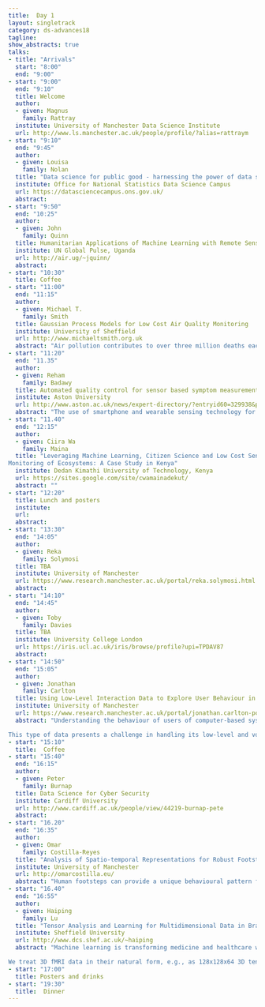 ```yaml
---
title:  Day 1
layout: singletrack
category: ds-advances18
tagline: 
show_abstracts: true
talks:
- title: "Arrivals"
  start: "8:00"
  end: "9:00"
- start: "9:00"
  end: "9:10"
  title: Welcome 
  author:
  - given: Magnus 
    family: Rattray
  institute: University of Manchester Data Science Institute
  url: http://www.ls.manchester.ac.uk/people/profile/?alias=rattraym
- start: "9:10"
  end: "9:45"
  author:
  - given: Louisa 
    family: Nolan
  title: "Data science for public good - harnessing the power of data science at the Data Science Campus, Office for National Statistics"
  institute: Office for National Statistics Data Science Campus
  url: https://datasciencecampus.ons.gov.uk/
  abstract: 
- start: "9:50"
  end: "10:25"
  author:
  - given: John  
    family: Quinn
  title: Humanitarian Applications of Machine Learning with Remote Sensing Data
  institute: UN Global Pulse, Uganda 
  url: http://air.ug/~jquinn/
  abstract: 
- start: "10:30"
  title: Coffee
- start: "11:00"
  end: "11:15"
  author:
  - given: Michael T.  
    family: Smith
  title: Gaussian Process Models for Low Cost Air Quality Monitoring
  institute: University of Sheffield
  url: http://www.michaeltsmith.org.uk
  abstract: "Air pollution contributes to over three million deaths each year. Kampala has one of the highest concentrations of fine particulate matter (PM 2.5) of any African city. Unfortunately, with the exception of the US Embassy, there is no programme for monitoring air pollution in the city due to the high cost of the equipment required. Hence we know little about its distribution or extent. Lower cost devices do exist, but these do not, on their own, provide the accuracy required for decision makers. We propose that using a coregionalised Gaussian process to combine the low cost sensors with the embassy's high quality results provides sufficiently accurate estimates of pollution across the city."
- start: "11:20"
  end: "11.35"
  author:
  - given: Reham
    family: Badawy
  title: Automated quality control for sensor based symptom measurement performed outside the lab
  institute: Aston University
  url: http://www.aston.ac.uk/news/expert-directory/?entryid60=329938&p=4
  abstract: "The use of smartphone and wearable sensing technology for objective, non-invasive and remote clinimetric testing of symptoms has considerable potential. However, the clinimetric accuracy achievable with such technology is highly reliant on separating the useful from irrelevant or confounded sensor data. Monitoring patient symptoms using digital sensors outside of controlled, clinical lab settings creates a variety of practical challenges, such as unavoidable and unexpected user behaviours. These behaviours often violate the assumptions of clinimetric testing protocols, where these protocols are designed to probe for speciﬁc symptoms. Such violations are frequent outside the lab, and can affect the accuracy of the subsequent data analysis and scientiﬁc conclusions. At the same time, curating sensor data by hand after the collection process is inherently subjective, laborious and error-prone. To address these problems, we report on a uniﬁed algorithmic framework for automated sensor data quality control, which can identify those parts of the sensor data which are sufﬁciently reliable for further analysis. Algorithms which are special cases of this framework for different sensor data types (e.g. accelerometer, digital audio) detect the extent to which the sensor data adheres to the assumptions of the test protocol for a variety of clinimetric tests. The approach is general enough to be applied to a large set of clinimetric tests and we demonstrate its performance on walking, balance and voice smartphone-based tests, designed to monitor the symptoms of Parkinson’s disease. "
- start: "11.40"
  end: "12:15"
  author:
  - given: Ciira Wa
    family: Maina
  title: "Leveraging Machine Learning, Citizen Science and Low Cost Sensors for AcousticMonitoring of Ecosystems: A Case Study in Kenya"
  institute: Dedan Kimathi University of Technology, Kenya 
  url: https://sites.google.com/site/cwamainadekut/
  abstract: ""
- start: "12:20"
  title: Lunch and posters
  institute:
  url:
  abstract:
- start: "13:30"
  end: "14:05"
  author:
  - given: Reka 
    family: Solymosi
  title: TBA
  institute: University of Manchester 
  url: https://www.research.manchester.ac.uk/portal/reka.solymosi.html
  abstract: 
- start: "14:10"
  end: "14:45"
  author:
  - given: Toby 
    family: Davies
  title: TBA
  institute: University College London
  url: https://iris.ucl.ac.uk/iris/browse/profile?upi=TPDAV87
  abstract: 
- start: "14:50"
  end: "15:05"
  author:
  - given: Jonathan 
    family: Carlton
  title: Using Low-Level Interaction Data to Explore User Behaviour in Object-Based Media Experiences
  institute: University of Manchester
  url: https://www.research.manchester.ac.uk/portal/jonathan.carlton-postgrad.html
  abstract: "Understanding the behaviour of users of computer-based systems through user testing is an expensive, time consuming and difficult process. However, there is the potential to non-intrusively capture the same information by collecting low-level interaction data such as mouse movements, keystrokes, and key presses. This has many potential advantages such as large sample size, remote data collection, and ecological validity. We are exploring the use of these data in the emerging new domain of “object-based media”, where pieces of media are assembled on-the-fly to enable personalised or interactive experiences. This is a challenging area for media creators as creating original content is expensive, so learning as much as possible from pilots is crucial. However, these experiences offer the chance to collect a much richer set of data about how users interact with the content and to gain insight into the behaviours they exhibit. As data can be collected and analysed in real-time, user behaviour can be interactively analysed and used to drive and adapt the experience accordingly, creating a virtuous feedback cycle. An example of this is if the user exhibits behaviour indicative of leaving the experience early then reacting to this by altering the format of the experience, e.g. condensing it, may encourage completion. We report on research that has shown that fine-grained, low-level interaction data can reveal whether a user was previewing, reviewing, or experimenting with an experience or whether they were using the experience as designed. 

This type of data presents a challenge in handling its low-level and voluminous character, which is particularly apparent when attempting to mine human interactions with software and web-based technologies. Furthermore, considering events in isolation may reveal little about user behaviour, apart from context-specific information stored contemporaneously (such as time of occurrence and event-type). Rather it is necessary to synthesise the collected data to abstract useful, semantically-meaningful behavioural characteristics. Fine-grained, low-level interaction data can be leveraged to extract various behavioural metrics, such as movement distances, speed, velocity, and more abstract metrics such as the type of scroll (fast or slow). However, to collect and store this type of data requires a large storage system and extra processing power for extraction. Higher-level interaction data, such as DOM button clicks, can be simpler to collect and result in data that is easier to work with as it has fewer and more structured features when compared to low-level events which, depending on the event-type, can have a variable number of features. In this paper, however, we demonstrate that information can be derived from low- level data that cannot be derived from higher level data, and that this information can provide insight into the user experience of object-based media."
- start: "15:10"
  title:  Coffee
- start: "15:40"
  end: "16:15"
  author:
  - given: Peter 
    family: Burnap
  title: Data Science for Cyber Security
  institute: Cardiff University 
  url: http://www.cardiff.ac.uk/people/view/44219-burnap-pete
  abstract: 
- start: "16.20"
  end: "16:35"
  author:
  - given: Omar 
    family: Costilla-Reyes
  title: "Analysis of Spatio-temporal Representations for Robust Footstep Recognition with Deep Residual Neural Networks"
  institute: University of Manchester
  url: http://omarcostilla.eu/
  abstract: "Human footsteps can provide a unique behavioural pattern for robust biometric systems. We propose spatio-temporal footstep representations from floor-only sensor data in advanced computational models for automatic biometric verification. Our models deliver an artificial intelligence capable of effectively differentiating the fine-grained variability of footsteps between legitimate users (clients) and impostor users of the biometric system. The methodology is validated in the largest footstep database, containing nearly 20,000 footstep signals from more than 120 users. The database contains a large cohort of impostors and a small set of clients to verify the reliability of biometric systems. We provide experimental results in 3 critical data-driven security scenarios, according to the amount of footstep data available for model training: at airports security checkpoints (smallest training set), workspace environments (medium training set) and home environments (largest training set). With this methodology, we report state-of-the-art footstep recognition rates. "
- start: "16.40"
  end: "16:55"
  author:
  - given: Haiping 
    family: Lu
  title: "Tensor Analysis and Learning for Multidimensional Data in Brain Imaging"
  institute: Sheffield University
  url: http://www.dcs.shef.ac.uk/~haiping
  abstract: "Machine learning is transforming medicine and healthcare with big medical data. However, many medical data, such as brain functional magnetic resonance imaging (fMRI) scans, are challenging to analyse due to their high dimensionality, multidimensional structures, but small amounts of samples available in practice. Current methods simplify such problems by time/space averaging or local/partial processing, e.g., patch-based or slice-by-slice analysis. Tensors (multidimensional arrays) can model such multidimensional data naturally with compact model sizes. We have developed tensor-based machine learning methods for extracting and/or selecting features from whole-brain fMRI data for classification and interpretation in MICCAI2015 and AAAI2017. 

We treat 3D fMRI data in their natural form, e.g., as 128x128x64 3D tensors rather than (1D) vectors of very high dimensionality (> 1 million). Our machine learning algorithms then extract and/or select features automatically from these tensors for classification and further analysis/interpretation. Some illustrations are included below. This brings the following three key benefits: 1) no information loss before machine learning; 2) compact model size or parameter space suiting better small sample size scenarios; and 3) low memory demand and better scalability. These algorithms are general machine learning tools that can be applied to any properly normalized multidimensional data. "
- start: "17:00"
  title: Posters and drinks
- start: "19:30"
  title:  Dinner
---
```



